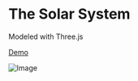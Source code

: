 The Solar System
================

Modeled with Three.js

[Demo](http://sanderblue.github.io/solar-system-threejs/)

![Image](../master/img/uranus_screenshot.png?raw=true)
